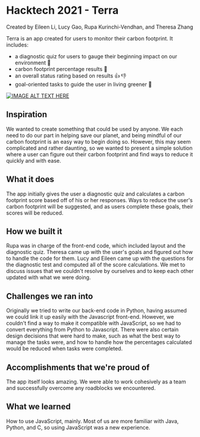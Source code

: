 # Hacktech 2021 - Terra
Created by Eileen Li, Lucy Gao, Rupa Kurinchi-Vendhan, and Theresa Zhang

Terra is an app created for users to monitor their carbon footprint. It includes:
- a diagnostic quiz for users to gauge their beginning impact on our environment :pencil:
- carbon footprint percentage results :thought_balloon:
- an overall status rating based on results :+1: :-1:
- goal-oriented tasks to guide the user in living greener :seedling:

[![IMAGE ALT TEXT HERE](https://img.youtube.com/vi/EjMsAemSciU/0.jpg)](https://www.youtube.com/watch?v=EjMsAemSciU)

## Inspiration
We wanted to create something that could be used by anyone. We each need to do our part in helping save our planet, and being mindful of our carbon footprint is an easy way to begin doing so. However, this may seem complicated and rather daunting, so we wanted to present a simple solution where a user can figure out their carbon footprint and find ways to reduce it quickly and with ease.

## What it does
The app initially gives the user a diagnostic quiz and calculates a carbon footprint score based off of his or her responses. Ways to reduce the user's carbon footprint will be suggested, and as users complete these goals, their scores will be reduced.

## How we built it
Rupa was in charge of the front-end code, which included layout and the diagnostic quiz. Theresa came up with the user's goals and figured out how to handle the code for them. Lucy and Eileen came up with the questions for the diagnostic test and computed all of the score calculations. We met to discuss issues that we couldn't resolve by ourselves and to keep each other updated with what we were doing.

## Challenges we ran into
Originally we tried to write our back-end code in Python, having assumed we could link it up easily with the Javascript front-end. However, we couldn't find a way to make it compatible with JavaScript, so we had to convert everything from Python to Javascript. There were also certain design decisions that were hard to make, such as what the best way to manage the tasks were, and how to handle how the percentages calculated would be reduced when tasks were completed.

## Accomplishments that we're proud of
The app itself looks amazing. We were able to work cohesively as a team and successfully overcome any roadblocks we encountered.

## What we learned
How to use JavaScript, mainly. Most of us are more familiar with Java, Python, and C, so using JavaScript was a new experience.


